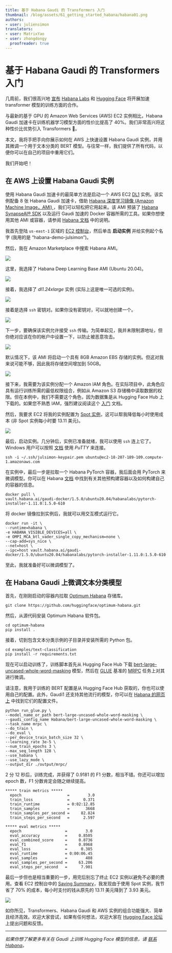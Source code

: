 ```yaml
---
title: 基于 Habana Gaudi 的 Transformers 入门
thumbnail: /blog/assets/61_getting_started_habana/habana01.png
authors:
- user: juliensimon
translators:
- user: MatrixYao
- user: zhongdongy
  proofreader: true
---
```


# 基于 Habana Gaudi 的 Transformers 入门


几周前，我们很高兴地 [宣布](https://huggingface.co/blog/zh/habana) [Habana Labs](https://habana.ai) 和 [Hugging Face](https://huggingface.co/) 将开展加速 transformer 模型的训练方面的合作。

与最新的基于 GPU 的 Amazon Web Services (AWS) EC2 实例相比，Habana Gaudi 加速卡在训练机器学习模型方面的性价比提高了 40%。我们非常高兴将这种性价比优势引入 Transformers 🚀。

本文，我将手把手向你展示如何在 AWS 上快速设置 Habana Gaudi 实例，并用其微调一个用于文本分类的 BERT 模型。与往常一样，我们提供了所有代码，以便你可以在自己的项目中重用它们。

我们开始吧！

## 在 AWS 上设置 Habana Gaudi 实例

使用 Habana Gaudi 加速卡的最简单方法是启动一个 AWS EC2 [DL1](https://aws.amazon.com/ec2/instance-types/dl1/) 实例。该实例配备 8 张 Habana Gaudi 加速卡，借助 [Habana 深度学习镜像 (Amazon Machine Image，AMI) ](https://aws.amazon.com/marketplace/server/procurement?productId=9a75c51a-a4d1-4470-884f-6be27933fcc8)，我们可以轻松把它用起来。该 AMI 预装了 [Habana SynapseAI® SDK](https://developer.habana.ai/) 以及运行 Gaudi 加速的 Docker 容器所需的工具。如果你想使用其他 AMI 或容器，请参阅 [Habana 文档](https://docs.habana.ai/en/latest/AWS_Quick_Starts/index.html) 中的说明。

我首先登陆 `us-east-1` 区域的 [EC2 控制台](https://console.aws.amazon.com/ec2sp/v2/)，然后单击 **启动实例** 并给实例起个名字 (我用的是 “habana-demo-julsimon”)。

然后，我在 Amazon Marketplace 中搜索 Habana AMI。

<kbd>
  <img src="../assets/61_getting_started_habana/habana01.png">
</kbd>

这里，我选择了 Habana Deep Learning Base AMI (Ubuntu 20.04)。

<kbd>
  <img src="../assets/61_getting_started_habana/habana02.png">
</kbd>

接着，我选择了 _dl1.24xlarge_ 实例 (实际上这是唯一可选的实例)。

<kbd>
  <img src="../assets/61_getting_started_habana/habana03.png">
</kbd>

接着是选择 `ssh` 密钥对。如果你没有密钥对，可以就地创建一个。

<kbd>
  <img src="../assets/61_getting_started_habana/habana04.png">
</kbd>

下一步，要确保该实例允许接受 `ssh` 传输。为简单起见，我并未限制源地址，但你绝对应该在你的帐户中设置一下，以防止被恶意攻击。

<kbd>
  <img src="../assets/61_getting_started_habana/habana05.png">
</kbd>

默认情况下，该 AMI 将启动一个具有 8GB Amazon EBS 存储的实例。但这对我来说可能不够，因此我将存储空间增加到 50GB。

<kbd>
  <img src="../assets/61_getting_started_habana/habana08.png">
</kbd>

接下来，我需要为该实例分配一个 Amazon IAM 角色。在实际项目中，此角色应具有运行训练所需的最低权限组合，例如从 Amazon S3 存储桶中读取数据的权限。但在本例中，我们不需要这个角色，因为数据集是从 Hugging Face Hub 上下载的。如果您不熟悉 IAM，强烈建议阅读这个 [入门](https://docs.aws.amazon.com/IAM/latest/UserGuide/getting-started.html) 文档。

然后，我要求 EC2 将我的实例配置为 [Spot 实例](https://docs.aws.amazon.com/AWSEC2/latest/UserGuide/using-spot-instances.html)，这可以帮我降低每小时使用成本 (非 Spot 实例每小时要 13.11 美元)。

<kbd>
  <img src="../assets/61_getting_started_habana/habana06.png">
</kbd>

最后，启动实例。几分钟后，实例已准备就绪，我可以使用 `ssh` 连上它了。Windows 用户可以按照 [文档](https://docs.aws.amazon.com/AWSEC2/latest/UserGuide/putty.html) 使用 _PuTTY_ 来连接。

```
ssh -i ~/.ssh/julsimon-keypair.pem ubuntu@ec2-18-207-189-109.compute-1.amazonaws.com
```

在实例中，最后一步是拉取一个 Habana PyTorch 容器，我后面会用 PyTorch 来微调模型。你可以在 Habana [文档](https://docs.habana.ai/en/latest/Installation_Guide/index.html) 中找到有关其他预构建容器以及如何构建自己的容器的信息。

```
docker pull \
vault.habana.ai/gaudi-docker/1.5.0/ubuntu20.04/habanalabs/pytorch-installer-1.11.0:1.5.0-610
```

将 docker 镜像拉到实例后，我就可以用交互模式运行它。

```
docker run -it \
--runtime=habana \
-e HABANA_VISIBLE_DEVICES=all \
-e OMPI_MCA_btl_vader_single_copy_mechanism=none \
--cap-add=sys_nice \
--net=host \
--ipc=host vault.habana.ai/gaudi-docker/1.5.0/ubuntu20.04/habanalabs/pytorch-installer-1.11.0:1.5.0-610
```

至此，我就准备好可以微调模型了。

## 在 Habana Gaudi 上微调文本分类模型

首先，在刚刚启动的容器内拉取 [Optimum Habana](https://github.com/huggingface/optimum-habana) 存储库。

```
git clone https://github.com/huggingface/optimum-habana.git
```

然后，从源代码安装 Optimum Habana 软件包。

```
cd optimum-habana
pip install .
```

接着，切到包含文本分类示例的子目录并安装所需的 Python 包。

```
cd examples/text-classification
pip install -r requirements.txt
```

现在可以启动训练了，训练脚本首先从 Hugging Face Hub 下载 [bert-large-uncased-whole-word-masking](https://huggingface.co/bert-large-uncased-whole-word-masking) 模型，然后在 [GLUE](https://gluebenchmark.com/) 基准的 [MRPC](https://www.microsoft.com/en-us/download/details.aspx?id=52398) 任务上对其进行微调。

请注意，我用于训练的 BERT 配置是从 Hugging Face Hub 获取的，你也可以使用自己的配置。此外，Gaudi1 还支持其他流行的模型，你可以在 [Habana 的网页上](https://huggingface.co/Habana) 中找到它们的配置文件。

```
python run_glue.py \
--model_name_or_path bert-large-uncased-whole-word-masking \
--gaudi_config_name Habana/bert-large-uncased-whole-word-masking \
--task_name mrpc \
--do_train \
--do_eval \
--per_device_train_batch_size 32 \
--learning_rate 3e-5 \
--num_train_epochs 3 \
--max_seq_length 128 \
--use_habana \
--use_lazy_mode \
--output_dir ./output/mrpc/
```

2 分 12 秒后，训练完成，并获得了 0.9181 的 F1 分数，相当不错。你还可以增加 epoch 数，F1 分数肯定会随之继续提高。

```
***** train metrics *****
  epoch                    =        3.0
  train_loss               =      0.371
  train_runtime            = 0:02:12.85
  train_samples            =       3668
  train_samples_per_second =     82.824
  train_steps_per_second   =      2.597

***** eval metrics *****
  epoch                   =        3.0
  eval_accuracy           =     0.8505
  eval_combined_score     =     0.8736
  eval_f1                 =     0.8968
  eval_loss               =      0.385
  eval_runtime            = 0:00:06.45
  eval_samples            =        408
  eval_samples_per_second =     63.206
  eval_steps_per_second   =      7.901
```

最后一步但也是相当重要的一步，用完后别忘了终止 EC2 实例以避免不必要的费用。查看 EC2 控制台中的 [Saving Summary](https://console.aws.amazon.com/ec2sp/v2/home/spot)，我发现由于使用 Spot 实例，我节省了 70% 的成本，每小时支付的钱从原先的 13.11 美元降到了 3.93 美元。

<kbd>
  <img src="../assets/61_getting_started_habana/habana07.png">
</kbd>

如你所见，Transformers、Habana Gaudi 和 AWS 实例的组合功能强大、简单且经济高效。欢迎大家尝试，如果有任何想法，欢迎大家在 [Hugging Face 论坛](https://discuss.huggingface.co/) 上提出问题和反馈。

---

_如果你想了解更多有关在 Gaudi 上训练 Hugging Face 模型的信息，请 [联系 Habana](https://developer.habana.ai/accelerate-transformer-training-on-habana-gaudi-processors-with-hugging-face/)。_